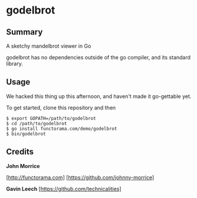 # godelbrot

## Summary

A sketchy mandelbrot viewer in Go

godelbrot has no dependencies outside of the go compiler, and its standard library.

## Usage

We hacked this thing up this afternoon, and haven't made it go-gettable yet.

To get started, clone this repository and then

    $ export GOPATH=/path/to/godelbrot
    $ cd /path/to/godelbrot
    $ go install functorama.com/demo/godelbrot
    $ bin/godelbrot

## Credits

**John Morrice**

[http://functorama.com]
[https://github.com/johnny-morrice]

**Gavin Leech**
[https://github.com/technicalities]
